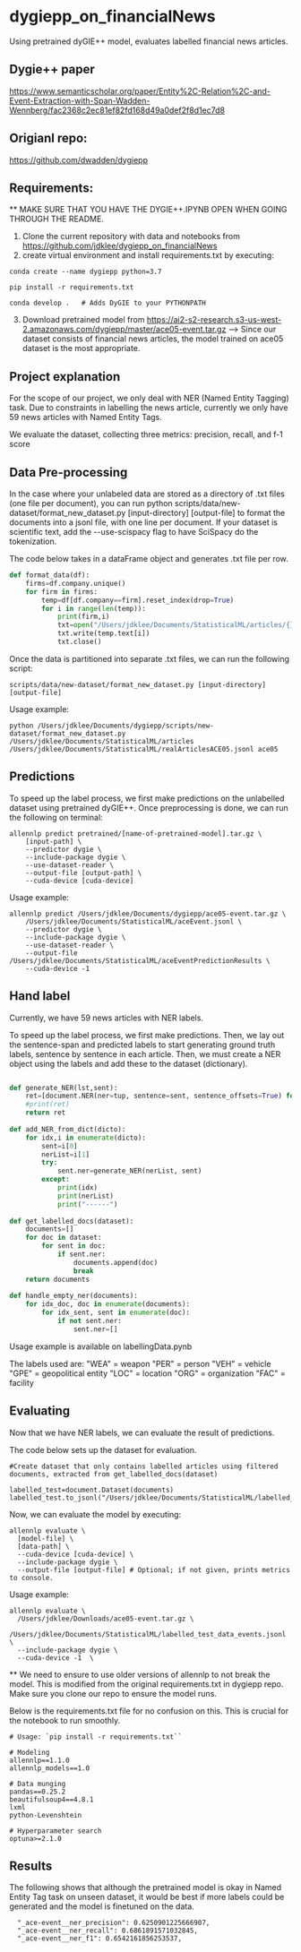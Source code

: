 # dygiepp_on_financialNews
Using pretrained dyGIE++ model, evaluates labelled financial news articles.

## Dygie++ paper
https://www.semanticscholar.org/paper/Entity%2C-Relation%2C-and-Event-Extraction-with-Span-Wadden-Wennberg/fac2368c2ec81ef82fd168d49a0def2f8d1ec7d8

## Origianl repo:
https://github.com/dwadden/dygiepp


## Requirements:
** MAKE SURE THAT YOU HAVE THE DYGIE++.IPYNB OPEN WHEN GOING THROUGH THE README.

1. Clone the current repository with data and notebooks from https://github.com/jdklee/dygiepp_on_financialNews
2. create virtual environment and install requirements.txt by executing:

```
conda create --name dygiepp python=3.7

pip install -r requirements.txt

conda develop .   # Adds DyGIE to your PYTHONPATH
```

3. Download pretrained model from https://ai2-s2-research.s3-us-west-2.amazonaws.com/dygiepp/master/ace05-event.tar.gz
--> Since our dataset consists of financial news articles, the model trained on ace05 dataset is the most appropriate. 


## Project explanation
For the scope of our project, we only deal with NER (Named Entity Tagging) task. 
Due to constraints in labelling the news article, currently we only have 59 news articles with Named Entity Tags.

We evaluate the dataset, collecting three metrics: precision, recall, and f-1 score


## Data Pre-processing
In the case where your unlabeled data are stored as a directory of .txt files (one file per document), you can run python scripts/data/new-dataset/format_new_dataset.py [input-directory] [output-file] to format the documents into a jsonl file, with one line per document. If your dataset is scientific text, add the --use-scispacy flag to have SciSpacy do the tokenization.

The code below takes in a dataFrame object and generates .txt file per row. 

```python
def format_data(df):
    firms=df.company.unique()
    for firm in firms:
        temp=df[df.company==firm].reset_index(drop=True)
        for i in range(len(temp)):
            print(firm,i)
            txt=open("/Users/jdklee/Documents/StatisticalML/articles/{}.txt".format(firm+"_"+str(i)),"w")
            txt.write(temp.text[i])
            txt.close()
```

Once the data is partitioned into separate .txt files, we can run the following script:

```
scripts/data/new-dataset/format_new_dataset.py [input-directory] [output-file]
```

Usage example:
```
python /Users/jdklee/Documents/dygiepp/scripts/new-dataset/format_new_dataset.py /Users/jdklee/Documents/StatisticalML/articles /Users/jdklee/Documents/StatisticalML/realArticlesACE05.jsonl ace05
```


## Predictions
To speed up the label process, we first make predictions on the unlabelled dataset using pretrained dyGIE++. Once preprocessing is done, we can run the following on terminal:

```
allennlp predict pretrained/[name-of-pretrained-model].tar.gz \
    [input-path] \
    --predictor dygie \
    --include-package dygie \
    --use-dataset-reader \
    --output-file [output-path] \
    --cuda-device [cuda-device]
```

Usage example:
```
allennlp predict /Users/jdklee/Documents/dygiepp/ace05-event.tar.gz \
    /Users/jdklee/Documents/StatisticalML/aceEvent.jsonl \
    --predictor dygie \
    --include-package dygie \
    --use-dataset-reader \
    --output-file /Users/jdklee/Documents/StatisticalML/aceEventPredictionResults \
    --cuda-device -1

```


## Hand label
Currently, we have 59 news articles with NER labels. 

To speed up the label process, we first make predictions. Then, we lay out the sentence-span and predicted labels to start generating ground truth labels, sentence by sentence in each article. Then, we must create a NER object using the labels and add these to the dataset (dictionary).

```python

def generate_NER(lst,sent):
    ret=[document.NER(ner=tup, sentence=sent, sentence_offsets=True) for tup in lst]
    #print(ret)
    return ret
    
def add_NER_from_dict(dicto):
    for idx,i in enumerate(dicto):
        sent=i[0]
        nerList=i[1]
        try:
            sent.ner=generate_NER(nerList, sent)
        except:
            print(idx)
            print(nerList)
            print("------")
            
def get_labelled_docs(dataset):
    documents=[]
    for doc in dataset:
        for sent in doc:
            if sent.ner:
                documents.append(doc)
                break
    return documents
    
def handle_empty_ner(documents):
    for idx_doc, doc in enumerate(documents):
        for idx_sent, sent in enumerate(doc):
            if not sent.ner:
                sent.ner=[]
```

Usage example is available on labellingData.pynb

The labels used are:
"WEA" = weapon
"PER" = person
"VEH" = vehicle
"GPE" = geopolitical entity
"LOC" = location
"ORG" = organization
"FAC" = facility


## Evaluating

Now that we have NER labels, we can evaluate the result of predictions.

The code below sets up the dataset for evaluation.
```
#Create dataset that only contains labelled articles using filtered documents, extracted from get_labelled_docs(dataset)

labelled_test=document.Dataset(documents)
labelled_test.to_jsonl("/Users/jdklee/Documents/StatisticalML/labelled_test_data_events.jsonl")
```

Now, we can evaluate the model by executing:

```
allennlp evaluate \
  [model-file] \
  [data-path] \
  --cuda-device [cuda-device] \
  --include-package dygie \
  --output-file [output-file] # Optional; if not given, prints metrics to console.
```

Usage example:
```
allennlp evaluate \
  /Users/jdklee/Downloads/ace05-event.tar.gz \
  /Users/jdklee/Documents/StatisticalML/labelled_test_data_events.jsonl \
  --include-package dygie \
  --cuda-device -1  \
```

** We need to ensure to use older versions of allennlp to not break the model. This is modified from the original requirements.txt in dygiepp repo. Make sure you clone our repo to ensure the model runs.

Below is the requirements.txt file for no confusion on this. This is crucial for the notebook to run smoothly.
```
# Usage: `pip install -r requirements.txt``

# Modeling
allennlp==1.1.0
allennlp_models==1.0

# Data munging
pandas==0.25.2
beautifulsoup4==4.8.1
lxml
python-Levenshtein

# Hyperparameter search
optuna>=2.1.0
```

## Results

The following shows that although the pretrained model is okay in Named Entity Tag task on unseen dataset, it would be best if more labels could be generated and the model is finetuned on the data.

```
  "_ace-event__ner_precision": 0.6250901225666907,
  "_ace-event__ner_recall": 0.6861891571032845,
  "_ace-event__ner_f1": 0.6542161856253537,
```
